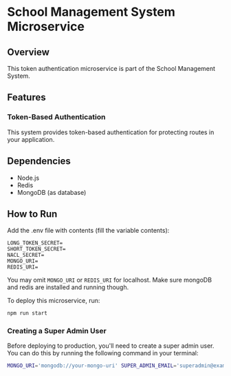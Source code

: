 # School Management System Microservice
## Overview
This token authentication microservice is part of the School Management System.

## Features
### Token-Based Authentication
This system provides token-based authentication for protecting routes in your application.

## Dependencies
* Node.js
* Redis
* MongoDB (as database)


## How to Run
Add the .env file with contents (fill the variable contents):
```
LONG_TOKEN_SECRET=
SHORT_TOKEN_SECRET=
NACL_SECRET=
MONGO_URI=
REDIS_URI=
```
You may omit `MONGO_URI` or `REDIS_URI` for localhost. Make sure mongoDB and redis are installed and running though.

To deploy this microservice, run:

```bash
npm run start
```

### Creating a Super Admin User
Before deploying to production, you'll need to create a super admin user. You can do this by running the following command in your terminal:

```bash
MONGO_URI='mongodb://your-mongo-uri' SUPER_ADMIN_EMAIL='superadmin@example.com' SUPER_ADMIN_PASSWORD='password123' node seed.mjs
```
